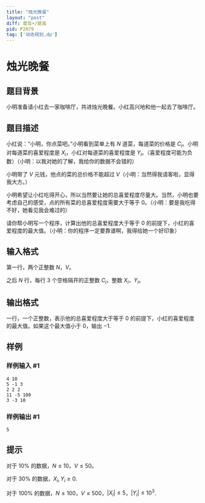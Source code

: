 ```yaml
---
title: "烛光晚餐"
layout: "post"
diff: 普及+/提高
pid: P2079
tag: ['动态规划,dp']
---
```

# 烛光晚餐
## 题目背景

小明准备请小红去一家咖啡厅，共进烛光晚餐。小红高兴地和他一起去了咖啡厅。
## 题目描述

小红说：“小明，你点菜吧。”小明看到菜单上有 $N$ 道菜，每道菜的价格是 $C_i$。小明对每道菜的喜爱程度是 $X_i$，小红对每道菜的喜爱程度是 $Y_i$。（喜爱程度可能为负数）（小明：以我对她的了解，我给你的数据不会错的）

小明带了 $V$ 元钱，他点的菜的总价格不能超过 $V$（小明：当然得我请客啦，显得我大方。）

小明希望让小红吃得开心，所以当然要让她的总喜爱程度尽量大。当然，小明也要考虑自己的感受，点的所有菜的总喜爱程度需要大于等于 $0$。（小明：要是我吃得不好，她看见我会难过的）

请你帮小明写一个程序，计算出他的总喜爱程度大于等于 $0$ 的前提下，小红的喜爱程度的最大值。（小明：你的程序一定要靠谱啊，我得给她一个好印象）


## 输入格式

第一行，两个正整数 $N$，$V$。

之后 $N$ 行，每行 $3$ 个空格隔开的正整数 $C_i$，整数 $X_i$，$Y_i$。

## 输出格式

一行，一个正整数，表示他的总喜爱程度大于等于 $0$ 的前提下，小红的喜爱程度的最大值。如果这个最大值小于 $0$，输出 $-1$.

## 样例

### 样例输入 #1
```
4 10
5 -1 3
2 2 2
11 -5 100
3 -3 10

```
### 样例输出 #1
```
5
```
## 提示


对于 $10\%$ 的数据，$N\leq10$，$V\leq50$。

对于 $30\%$ 的数据，$X_i,Y_i\geq0$.

对于 $100\%$ 的数据，$N\leq100$，$V\leq500$，$|X_i|\leq5$，$|Y_i|\leq10^3$.

